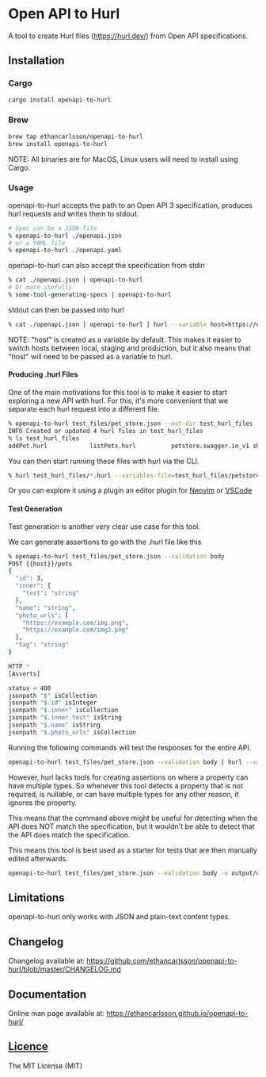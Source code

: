 # Open API to Hurl

A tool to create Hurl files (https://hurl.dev/) from Open API specifications.

## Installation

### Cargo
```sh
cargo install openapi-to-hurl
```
### Brew
```sh
brew tap ethancarlsson/openapi-to-hurl
brew install openapi-to-hurl
```
NOTE: All binaries are for MacOS, Linux users will need to install using Cargo.

### Usage
openapi-to-hurl accepts the path to an Open API 3 specification, produces hurl
requests and writes them to stdout.
```sh
# Spec can be a JSON file
% openapi-to-hurl ./openapi.json 
# or a YAML file
% openapi-to-hurl ./openapi.yaml
```
openapi-to-hurl can also accept the specification from stdin
```sh
% cat ./openapi.json | openapi-to-hurl
# Or more usefully
% some-tool-generating-specs | openapi-to-hurl
```
stdout can then be passed into hurl

```sh
% cat ./openapi.json | openapi-to-hurl | hurl --variable host=https://example.com
```
NOTE: "host" is created as a variable by default. This makes it easier to switch
hosts between local, staging and production, but it also means that "host" will
need to be passed as a variable to hurl.

#### Producing .hurl Files
One of the main motivations for this tool is to make it easier to start exploring 
a new API with hurl. For this, it's more convenient that we separate each hurl 
request into a different file.

```sh
% openapi-to-hurl test_files/pet_store.json --out-dir test_hurl_files 
INFO Created or updated 4 hurl files in test_hurl_files
% ls test_hurl_files
addPet.hurl            listPets.hurl          petstore.swagger.io_v1 showPetById.hurl       updatePet.hurl
```
You can then start running these files with hurl via the CLI.
```sh
% hurl test_hurl_files/*.hurl --variables-file=test_hurl_files/petstore.swagger.io_v1
```
Or you can explore it using a plugin an editor plugin for [Neovim](https://github.com/jellydn/hurl.nvim)
or [VSCode](https://github.com/pfeiferj/vscode-hurl)


#### Test Generation
Test generation is another very clear use case for this tool.

We can generate assertions to go with the .hurl file like this
```sh
% openapi-to-hurl test_files/pet_store.json --validation body
POST {{host}}/pets
{
  "id": 3,
  "inner": {
    "test": "string"
  },
  "name": "string",
  "photo_urls": [
    "https://example.com/img.png",
    "https://example.com/img2.png"
  ],
  "tag": "string"
}

HTTP *
[Asserts]

status < 400
jsonpath "$" isCollection
jsonpath "$.id" isInteger
jsonpath "$.inner" isCollection
jsonpath "$.inner.test" isString
jsonpath "$.name" isString
jsonpath "$.photo_urls" isCollection
```

Running the following commands will test the responses for the entire API.
```sh
openapi-to-hurl test_files/pet_store.json --validation body | hurl --variable host=http://petstore.swagger.io/v1
```

However, hurl lacks tools for creating assertions on where a property can have
multiple types. So whenever this tool detects a property that is not required, 
is nullable, or can have multiple types for any other reason, it ignores the property.

This means that the command above might be useful for detecting when the API does
NOT match the specification, but it wouldn't be able to detect that the API does
match the specification.

This means this tool is best used as a starter for tests that are then manually
edited afterwards.

```sh
openapi-to-hurl test_files/pet_store.json --validation body -o output/directory
```

## Limitations
openapi-to-hurl only works with JSON and plain-text content types.

## Changelog
Changelog available at: https://github.com/ethancarlsson/openapi-to-hurl/blob/master/CHANGELOG.md

## Documentation
Online man page available at: https://ethancarlsson.github.io/openapi-to-hurl/

## [Licence](https://github.com/ethancarlsson/openapi-to-hurl/blob/master/license.md)
The MIT License (MIT)

